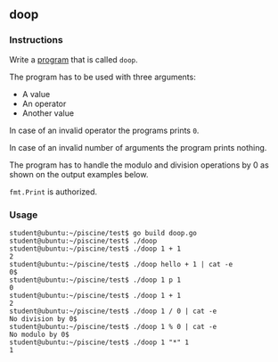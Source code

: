 ## doop

### Instructions

Write a [program](TODO-LINK) that is called `doop`.

The program has to be used with three arguments:

- A value
- An operator
- Another value

In case of an invalid operator the programs prints `0`.

In case of an invalid number of arguments the program prints nothing.

The program has to handle the modulo and division operations by 0 as shown on the output examples below.

`fmt.Print` is authorized.

### Usage

```console
student@ubuntu:~/piscine/test$ go build doop.go
student@ubuntu:~/piscine/test$ ./doop
student@ubuntu:~/piscine/test$ ./doop 1 + 1
2
student@ubuntu:~/piscine/test$ ./doop hello + 1 | cat -e
0$
student@ubuntu:~/piscine/test$ ./doop 1 p 1
0
student@ubuntu:~/piscine/test$ ./doop 1 + 1
2
student@ubuntu:~/piscine/test$ ./doop 1 / 0 | cat -e
No division by 0$
student@ubuntu:~/piscine/test$ ./doop 1 % 0 | cat -e
No modulo by 0$
student@ubuntu:~/piscine/test$ ./doop 1 "*" 1
1
```
